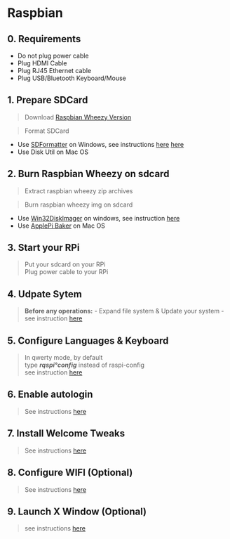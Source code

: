 # Raspbian

## 0. Requirements

- Do not plug power cable
- Plug HDMI Cable
- Plug RJ45 Ethernet cable
- Plug USB/Bluetooth Keyboard/Mouse

## 1. Prepare SDCard

> Download [Raspbian Wheezy Version](https://www.raspberrypi.org/downloads/raspbian/)

> Format SDCard
  - Use [SDFormatter](https://www.sdcard.org/downloads/formatter_4/eula_windows/index.html) on Windows, see instructions [here](./sdformatter.md) [here](https://github.com/sixertoy/retrobox/blob/master/softwares/sdformatter.md)
  - Use Disk Util on Mac OS

## 2. Burn Raspbian Wheezy on sdcard

> Extract raspbian wheezy zip archives<br>

> Burn raspbian wheezy img on sdcard
  - Use [Win32DiskImager](http://sourceforge.net/projects/win32diskimager/) on windows, see instruction [here](./win32diskimager.md)
  - Use [ApplePi Baker](http://www.tweaking4all.com/hardware/raspberry-pi/macosx-apple-pi-baker/) on Mac OS

## 3. Start your RPi

> Put your sdcard on your RPi<br>
> Plug power cable to your RPi<br>

## 4. Udpate Sytem

> **Before any operations:**
    - Expand file system & Update your system - see instruction [here](./../tips/update_system.md)

## 5. Configure Languages & Keyboard

> In qwerty mode, by default<br>
> type ***rqspi°config*** instead of raspi-config<br>
> see instruction [here](./../tips/languages.md)

## 6. Enable autologin

> See instructions [here](./../tips/autologin.md)

## 7. Install Welcome Tweaks

> See instructions [here](./../tips/welcome_tweaks.md)

## 8. Configure WIFI (Optional)

> See instructions [here](./../tips/wifi.md#Setup)

## 9. Launch X Window (Optional)

> see instructions [here](./x_window.md)
